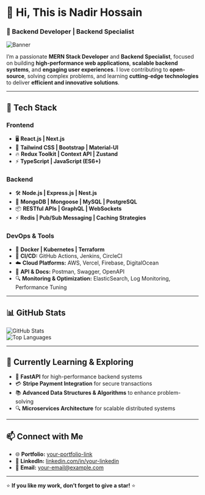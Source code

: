 # 👋 Hi, This is **Nadir Hossain**

### 🚀 Backend Developer | Backend Specialist

![Banner](https://res.cloudinary.com/ddqovbzxy/image/upload/v1758297001/Linkedin_Banner_cmnkad.png)

I’m a passionate **MERN Stack Developer** and **Backend Specialist**, focused on building **high-performance web applications**, **scalable backend systems**, and **engaging user experiences**. I love contributing to **open-source**, solving complex problems, and learning **cutting-edge technologies** to deliver **efficient and innovative solutions**.  

---

## 🔧 Tech Stack

### **Frontend**
- 🖥️ **React.js | Next.js**
- 🎨 **Tailwind CSS | Bootstrap | Material-UI**
- 🔥 **Redux Toolkit | Context API | Zustand**
- ⚡ **TypeScript | JavaScript (ES6+)**

### **Backend**
- 🛠️ **Node.js | Express.js | Nest.js**
- 💾 **MongoDB | Mongoose | MySQL | PostgreSQL**
- 📦 **RESTful APIs | GraphQL | WebSockets**
- ⚡ **Redis | Pub/Sub Messaging | Caching Strategies**

### **DevOps & Tools**
- 🐳 **Docker | Kubernetes | Terraform**
- 🚀 **CI/CD:** GitHub Actions, Jenkins, CircleCI
- ☁️ **Cloud Platforms:** AWS, Vercel, Firebase, DigitalOcean
- 📝 **API & Docs:** Postman, Swagger, OpenAPI
- 🔍 **Monitoring & Optimization:** ElasticSearch, Log Monitoring, Performance Tuning

---

## 📊 GitHub Stats

![GitHub Stats](https://github-readme-stats.vercel.app/api?username=ohnadir&show_icons=true&theme=tokyonight&animate=true)  
![Top Languages](https://github-readme-stats.vercel.app/api/top-langs/?username=ohnadir&layout=compact&theme=tokyonight&animate=true)

---

## 🌱 Currently Learning & Exploring

- 🚀 **FastAPI** for high-performance backend systems  
- 💳 **Stripe Payment Integration** for secure transactions  
- 📚 **Advanced Data Structures & Algorithms** to enhance problem-solving  
- 🔍 **Microservices Architecture** for scalable distributed systems  

---

## 📫 Connect with Me

- 🌐 **Portfolio:** [your-portfolio-link](https://your-portfolio-link.com)  
- 💼 **LinkedIn:** [linkedin.com/in/your-linkedin](https://linkedin.com/in/your-linkedin)  
- 📧 **Email:** [your-email@example.com](mailto:your-email@example.com)  

---

⭐ **If you like my work, don’t forget to give a star!** ⭐  
